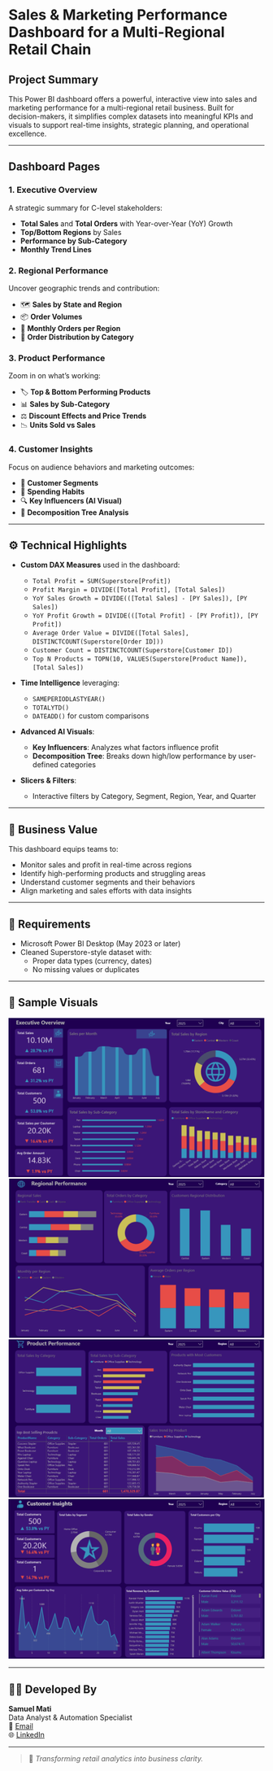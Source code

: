 # Sales & Marketing Performance Dashboard for a Multi-Regional Retail Chain

## Project Summary

This Power BI dashboard offers a powerful, interactive view into sales and marketing performance for a multi-regional retail business. Built for decision-makers, it simplifies complex datasets into meaningful KPIs and visuals to support real-time insights, strategic planning, and operational excellence.

---

## Dashboard Pages

### 1. Executive Overview
A strategic summary for C-level stakeholders:
- **Total Sales** and **Total Orders** with Year-over-Year (YoY) Growth
- **Top/Bottom Regions** by Sales
- **Performance by Sub-Category**
- **Monthly Trend Lines**

### 2. Regional Performance
Uncover geographic trends and contribution:
- 🗺️ **Sales by State and Region**
- 📦 **Order Volumes**
- 👤 **Monthly Orders per Region**
- 🔁 **Order Distribution by Category**

### 3. Product Performance
Zoom in on what’s working:
- 🏷️ **Top & Bottom Performing Products**
- 📊 **Sales by Sub-Category**
- ⚖️ **Discount Effects and Price Trends**
- 📉 **Units Sold vs Sales**

### 4. Customer Insights
Focus on audience behaviors and marketing outcomes:
- 👥 **Customer Segments**
- 🛒 **Spending Habits**
- 🔍 **Key Influencers (AI Visual)**
- 🌳 **Decomposition Tree Analysis**

---

## ⚙️ Technical Highlights

- **Custom DAX Measures** used in the dashboard:
  - `Total Profit = SUM(Superstore[Profit])`
  - `Profit Margin = DIVIDE([Total Profit], [Total Sales])`
  - `YoY Sales Growth = DIVIDE(([Total Sales] - [PY Sales]), [PY Sales])`
  - `YoY Profit Growth = DIVIDE(([Total Profit] - [PY Profit]), [PY Profit])`
  - `Average Order Value = DIVIDE([Total Sales], DISTINCTCOUNT(Superstore[Order ID]))`
  - `Customer Count = DISTINCTCOUNT(Superstore[Customer ID])`
  - `Top N Products = TOPN(10, VALUES(Superstore[Product Name]), [Total Sales])`

- **Time Intelligence** leveraging:
  - `SAMEPERIODLASTYEAR()`
  - `TOTALYTD()`
  - `DATEADD()` for custom comparisons

- **Advanced AI Visuals**:
  - **Key Influencers**: Analyzes what factors influence profit
  - **Decomposition Tree**: Breaks down high/low performance by user-defined categories

- **Slicers & Filters**:
  - Interactive filters by Category, Segment, Region, Year, and Quarter

---

## 💼 Business Value

This dashboard equips teams to:
- Monitor sales and profit in real-time across regions
- Identify high-performing products and struggling areas
- Understand customer segments and their behaviors
- Align marketing and sales efforts with data insights

---

## 🧰 Requirements

- Microsoft Power BI Desktop (May 2023 or later)
- Cleaned Superstore-style dataset with:
  - Proper data types (currency, dates)
  - No missing values or duplicates

---

## 📸 Sample Visuals

![Executive Overview](screenshots/executive.png)  
![Regional Performance](screenshots/regional.png)  
![Product Performance](screenshots/product.png)  
![Customer Insights](/screenshots/customer.png)

---

## 👨‍💻 Developed By

**Samuel Mati**  
Data Analyst & Automation Specialist  
📧 [Email](sammxsaf@gmail.com)  
🌐 [LinkedIn](https://www.linkedin.com/in/samuel-mati/)

---

> 🚀 *Transforming retail analytics into business clarity.*
